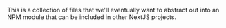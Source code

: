 This is a collection of files that we'll eventually want to abstract out into an NPM module that can be included in other NextJS projects.